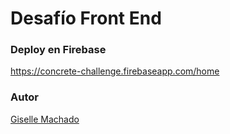# Desafío Front End

### Deploy en Firebase 

https://concrete-challenge.firebaseapp.com/home

### Autor

[Giselle Machado](https://github.com/gisellem22)